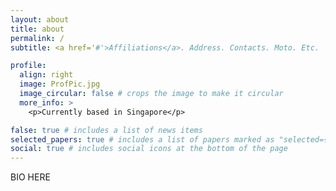 ```yaml
---
layout: about
title: about
permalink: /
subtitle: <a href='#'>Affiliations</a>. Address. Contacts. Moto. Etc.

profile:
  align: right
  image: ProfPic.jpg
  image_circular: false # crops the image to make it circular
  more_info: >
    <p>Currently based in Singapore</p>

false: true # includes a list of news items
selected_papers: true # includes a list of papers marked as "selected={true}"
social: true # includes social icons at the bottom of the page
---
```


BIO HERE
